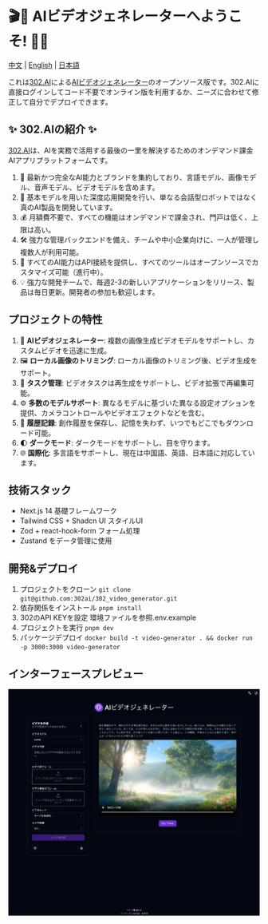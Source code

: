 # 🎬🤖 AIビデオジェネレーターへようこそ! 🚀✨

[中文](README_zh.md) | [English](README.md) | [日本語](README_ja.md)

これは[302.AI](https://302.ai)による[AIビデオジェネレーター](https://302.ai/tools/vgen/)のオープンソース版です。302.AIに直接ログインしてコード不要でオンライン版を利用するか、ニーズに合わせて修正して自分でデプロイできます。

## ✨ 302.AIの紹介 ✨

[302.AI](https://302.ai)は、AIを実務で活用する最後の一里を解決するためのオンデマンド課金AIアプリプラットフォームです。

1. 🧠 最新かつ完全なAI能力とブランドを集約しており、言語モデル、画像モデル、音声モデル、ビデオモデルを含めます。
2. 🚀 基本モデルを用いた深度応用開発を行い、単なる会話型ロボットではなく真のAI製品を開発しています。
3. 💰 月額費不要で、すべての機能はオンデマンドで課金され、門戸は低く、上限は高い。
4. 🛠 強力な管理バックエンドを備え、チームや中小企業向けに、一人が管理し複数人が利用可能。
5. 🔗 すべてのAI能力はAPI接続を提供し、すべてのツールはオープンソースでカスタマイズ可能（進行中）。
6. 💡 強力な開発チームで、毎週2-3の新しいアプリケーションをリリース、製品は毎日更新。開発者の参加も歓迎します。

## プロジェクトの特性

1. 🎥 **AIビデオジェネレーター**: 複数の画像生成ビデオモデルをサポートし、カスタムビデオを迅速に生成。
2. 🖼️ **ローカル画像のトリミング**: ローカル画像のトリミング後、ビデオ生成をサポート。
3. 🔄 **タスク管理**: ビデオタスクは再生成をサポートし、ビデオ拡張で再編集可能。
4. ⚙️ **多数のモデルサポート**: 異なるモデルに基づいた異なる設定オプションを提供、カメラコントロールやビデオエフェクトなどを含む。
5. 📜 **履歴記録**: 創作履歴を保存し、記憶を失わず、いつでもどこでもダウンロード可能。
6. 🌓 **ダークモード**: ダークモードをサポートし、目を守ります。
7. 🌐 **国際化**: 多言語をサポートし、現在は中国語、英語、日本語に対応しています。

## 技術スタック

- Next.js 14 基礎フレームワーク
- Tailwind CSS + Shadcn UI スタイルUI
- Zod + react-hook-form フォーム処理
- Zustand をデータ管理に使用

## 開発&デプロイ

1. プロジェクトをクローン `git clone git@github.com:302ai/302_video_generator.git`
2. 依存関係をインストール `pnpm install`
3. 302のAPI KEYを設定 環境ファイルを参照.env.example
4. プロジェクトを実行 `pnpm dev`
5. パッケージデプロイ `docker build -t video-generator . && docker run -p 3000:3000 video-generator`

## インターフェースプレビュー

![v-gen](docs/ja.png)
